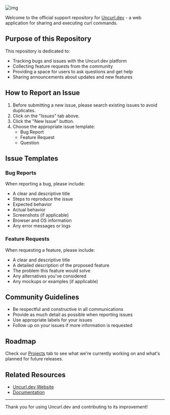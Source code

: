 ![img](https://uncurl.dev/uncurl-logo-horizontal-white.svg)

Welcome to the official support repository for [Uncurl.dev](https://uncurl.dev) - a web application for sharing and executing curl commands.

## Purpose of this Repository

This repository is dedicated to:
- Tracking bugs and issues with the Uncurl.dev platform
- Collecting feature requests from the community
- Providing a space for users to ask questions and get help
- Sharing announcements about updates and new features

## How to Report an Issue

1. Before submitting a new issue, please search existing issues to avoid duplicates.
2. Click on the "Issues" tab above.
3. Click the "New Issue" button.
4. Choose the appropriate issue template:
   - Bug Report
   - Feature Request
   - Question

## Issue Templates

### Bug Reports

When reporting a bug, please include:
- A clear and descriptive title
- Steps to reproduce the issue
- Expected behavior
- Actual behavior
- Screenshots (if applicable)
- Browser and OS information
- Any error messages or logs

### Feature Requests

When requesting a feature, please include:
- A clear and descriptive title
- A detailed description of the proposed feature
- The problem this feature would solve
- Any alternatives you've considered
- Any mockups or examples (if applicable)

## Community Guidelines

- Be respectful and constructive in all communications
- Provide as much detail as possible when reporting issues
- Use appropriate labels for your issues
- Follow up on your issues if more information is requested

## Roadmap

Check our [Projects](https://github.com/uncurl/uncurl-support/projects) tab to see what we're currently working on and what's planned for future releases.

## Related Resources

- [Uncurl.dev Website](https://uncurl.dev)
- [Documentation](https://uncurl.dev/docs)


---

Thank you for using Uncurl.dev and contributing to its improvement! 
